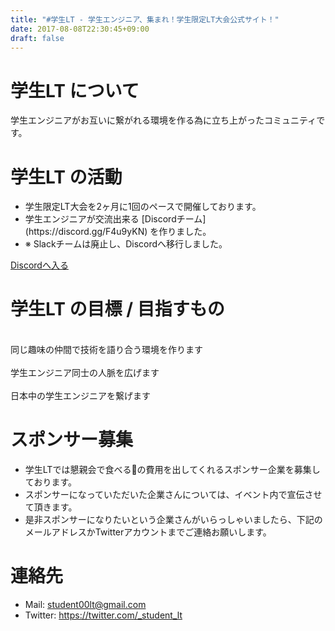 ```yaml
---
title: "#学生LT - 学生エンジニア、集まれ！学生限定LT大会公式サイト！"
date: 2017-08-08T22:30:45+09:00
draft: false
---
```

<div class="top-red" id="about">
<h1 class="title">学生LT について<br><span class="bottom-border-w"></span></h1>

学生エンジニアがお互いに繋がれる環境を作る為に立ち上がったコミュニティです。
</div>
<div class="top-white">
<h1 class="title">学生LT の活動<br><span class="bottom-border-r"></h1>
<ul>
<li>学生限定LT大会を2ヶ月に1回のペースで開催しております。</li>
<li>学生エンジニアが交流出来る [Discordチーム](https://discord.gg/F4u9yKN) を作りました。</li>
<li>※ Slackチームは廃止し、Discordへ移行しました。</li>
</ul>
<a type="button" class="btn btn-primary btn-lg alink" href="https://discord.gg/F4u9yKN">Discordへ入る</a>
</div>
<div class="top-red">
<h1 class="title">学生LT の目標 / 目指すもの<br><span class="bottom-border-w"></h1>
<div class="row">
<div class="col-md-4 goal-li"><i class="glyphicon glyphicon-comment icon fa-4x"></i><br>同じ趣味の仲間で技術を語り合う環境を作ります</div>
<div class="col-md-4 goal-li"><i class="glyphicon glyphicon-map-marker icon fa-4x"></i><br>学生エンジニア同士の人脈を広げます</div>
<div class="col-md-4 goal-li"><i class="glyphicon glyphicon-resize-small icon fa-4x"></i><br>日本中の学生エンジニアを繋げます</div>
</div>
</div>
<div class="top-white">
<h1 class="title">スポンサー募集<br><span class="bottom-border-r"></h1>
<ul>
<li>学生LTでは懇親会で食べる🍣の費用を出してくれるスポンサー企業を募集しております。</li>
<li>スポンサーになっていただいた企業さんについては、イベント内で宣伝させて頂きます。</li>
<li>是非スポンサーになりたいという企業さんがいらっしゃいましたら、下記のメールアドレスかTwitterアカウントまでご連絡お願いします。</li>
</ul>

<h1 class="title">連絡先<br><span class="bottom-border-r"></h1>
<ul>
<li>Mail: <a href="mailto:student00lt@gmail.com" target="_blank">student00lt@gmail.com</a></li>
<li>Twitter: <a href="https://twitter.com/_student_lt" target="_blank">https://twitter.com/_student_lt</a></li>
</ul>
</div>
